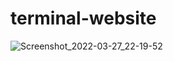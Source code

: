 # terminal-website

![Screenshot_2022-03-27_22-19-52](https://user-images.githubusercontent.com/102387043/160331135-feb727e8-da07-4dd5-81e7-f7110be9423f.png)

